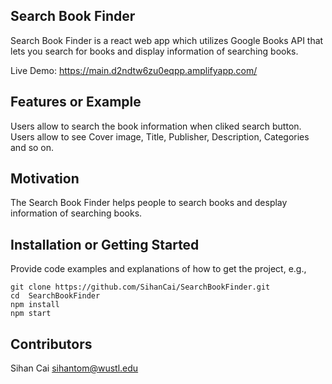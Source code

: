 ## Search Book Finder

Search Book Finder is a react web app  which utilizes Google Books API that lets you search for books and display information of searching books.

Live Demo: https://main.d2ndtw6zu0eqpp.amplifyapp.com/


## Features or Example

Users allow to search the book information when cliked search button. Users allow to see Cover image, Title, Publisher, Description, Categories and so on.

## Motivation

The Search Book Finder helps people to search books and desplay information of searching books.

## Installation or Getting Started

Provide code examples and explanations of how to get the project, e.g.,

    git clone https://github.com/SihanCai/SearchBookFinder.git
    cd  SearchBookFinder
    npm install
    npm start

## Contributors

Sihan Cai sihantom@wustl.edu
